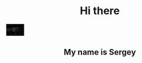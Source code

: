 <h1 align="center">Hi there</h1>
<img src="https://raw.githubusercontent.com/khrome/ansi-gif/HEAD/Samples/nyan.gif" height="32"/>
<h2 align="center">My name is Sergey</h2>
<!--
**molchanovz/molchanovz** is a ✨ _special_ ✨ repository because its `README.md` (this file) appears on your GitHub profile.

Here are some ideas to get you started:

- 🔭 I’m currently working on ...
- 🌱 I’m currently learning ...
- 👯 I’m looking to collaborate on ...
- 🤔 I’m looking for help with ...
- 💬 Ask me about ...
- 📫 How to reach me: ...
- 😄 Pronouns: ...
- ⚡ Fun fact: ...
-->
